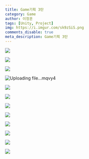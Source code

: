 ```yaml
---
title: Game기획 3탄
category: Game
author: 이정훈
tags: [Unity, Project]
img: https://i.imgur.com/sk9zSiS.png
comments_disable: true
meta_description: Game기획 3탄
---
```



![](https://i.imgur.com/K0QZG8w.png)

![](https://i.imgur.com/mAKGKS7.png)

![](https://i.imgur.com/rinqFZe.jpg)

![Uploading file...mqvy4]()

![](https://i.imgur.com/VIRIeTR.png)

![](https://i.imgur.com/w0j87t7.png)

![](https://i.imgur.com/N8jhFt6.png)

![](https://i.imgur.com/QOyl1Aw.png)

![](https://i.imgur.com/ZjAkmK1.png)

![](https://i.imgur.com/wxWZuDh.png)

![](https://i.imgur.com/X8i8GPr.png)

![](https://i.imgur.com/Kl7Q9GI.png)
